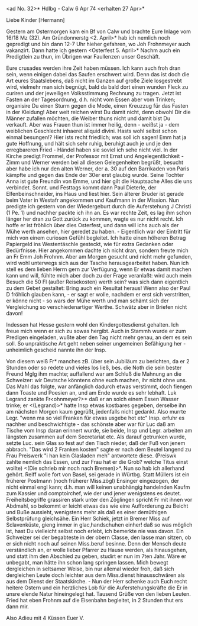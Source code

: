 <ad No. 32>* Hdlbg - Calw 6 Apr 74
 <erhalten 27 Apr>*

Liebe Kinder [Hermann]

Gestern am Ostermorgen kam ein Bf von Calw und brachte Eure Inlage vom 16/18 Mz (32). Am Gründonnerstg <2. April>* hab ich nemlich noch gepredigt und bin dann 12-7 Uhr hieher gefahren, wo Joh Frohnmeyer auch vakanzirt. Dann hatte ich gestern <Osterfest 5. April>* Nachm auch ein Predigtlein zu thun, im Übrigen war Faullenzen unser Geschäft.

Eure crusades werden ihre Zeit haben müssen. Ich kann auch froh dran sein, wenn einigen dabei das Saufen erschwert wird. Denn das ist doch die Art eures Staatslebens, daß nicht im Ganzen auf große Ziele losgestrebt wird, vielmehr man sich begnügt, bald da bald dort einen wunden Fleck zu curiren und der jeweiligen Volksstimmung Rechnung zu tragen. Jetzt ist Fasten an der Tagesordnung, d.h. nicht vom Essen aber vom Trinken; organisire Du einen Sturm gegen die Mode, einen Kreuzzug für das Fasten in der Kleidung! Aber weit reichen wirst Du damit nicht, denn obwohl Dir die Männer zufallen möchten, die Weiber thuns nicht und damit bist Du verkauft. Aber was Frauen thun ist immer heilig, denn - weißst ja - dem weiblichen Geschlecht inhaeret aliquid divini. Hasts wohl selbst schon einmal besungen!? 
Hier ists recht friedlich; was soll ich sagen! Emm hat ja gute Hoffnung, und hält sich sehr ruhig, beruhigt auch je und je den erregbareren Fried - Händel haben sie soviel ich sehe nicht viel. In der Kirche predigt Frommel, der Professor mit Ernst und Angelegentlichkeit - Zimm und Werner werden bei all diesen Gelegenheiten begrüßt, besucht aber habe ich nur den alten Werner, der a. 30 auf den Barrikaden von Paris kämpfte und gegen das Ende der 30er erst glaubig wurde. Seine Tochter Anna ist gute Freundin von Emme, und hier gilt die Hauptsache Alles die uns verbindet. Sonnt. und Festtags kommt dann Paul Dieterle, der Elfenbeinschneider, ins Haus und liest hier. Sein älterer Bruder ist gerade beim Vater in Westafr angekommen und Kaufmann in der Mission. Nun predigte ich gestern von der Wiedergeburt durch die Auferstehung J Christi (1 Pe. 1) und nachher packte ich ihn an. Es war rechte Zeit, es lag ihm schon länger her dran zu Gott zurück zu kommen, wagte es nur nicht recht. Ich hoffe er ist fröhlich über dies Osterfest, und dann will ichs auch als der Mühe werth ansehen, hier geredet zu haben. - Eigentlich war der Eintritt für mich von einem curiosen Gefühl begleitet. Ich hatte einen höheren Betrag Papiergeld ins Westentäschle gesteckt, wie für extra Gedanken oder Bedürfnisse. Hier angekommen dachte ich nicht dran, sondern freute mich an Fr Emm Joh Frohnm. Aber am Morgen gesucht und nicht mehr gefunden, wird wohl unterwegs sich aus der Tasche herausgearbeitet haben. Nun ich stell es dem lieben Herrn gern zur Verfügung, wenn Er etwas damit machen kann und will, fühlte mich aber doch zu der Frage veranlaßt: wird auch mein Besuch die 50 Fl (außer Reisekosten) werth sein? was sich dann eigentlich zu dem Gebet gestaltet: Bring auch ein Resultat heraus! Wenn also der Paul D fröhlich glauben kann, - er sagt er wolle, nachdem er erst sich verstritten, er könne nicht - so wars der Mühe werth und man schämt sich der Vergleichung so verschiedenartiger Werthe. Schwätz aber in Briefen nicht davon!

Indessen hat Hesse gestern wohl den Kindergottesdienst gehalten. Ich freue mich wenn er sich zu sowas hergibt. Auch in Stammh wurde er zum Predigen eingeladen, wußte aber den Tag nicht mehr genau, an dem es sein soll. So unpraktische Art geht neben seiner ungemeinen Befähigung her - unheimlich gescheid nannte ihn der Insp.

Von diesem weiß Fr<ohnmeyer>* manches zB. über sein Jubiläum zu berichten, da er 2 Stunden oder so redete und vieles los ließ, bes. die Noth die sein bester Freund Mglg ihm machte; auffallend war am Schluß die Mahnung an die Schweizer: wir Deutsche könntens ohne euch machen, ihr nicht ohne uns. Das Mahl das folgte, war anfänglich dadurch etwas verstimmt, doch fiengen dann Toaste und Poesien an, und am Ende wurde es sehr lebhaft. Luk Legrand zankte Fr<ohnmeyer?>* daß er an solch einem Essen Wasser trinke; er <(Legrand)>* hatte Insp etwas kostbares gegeben, derselbe ihn am nächsten Morgen kaum gegrüßt, jedenfalls nicht gedankt. Also murrte Legr. "wenn ma so viel Franken für etwas usgebe hot etc" Insp. erfuhr es nachher und beschwichtigte - das schönste aber war für Luc daß am Tische vom Insp daran erinnert wurde, sie beide, Insp und Legr. arbeiten am längsten zusammen auf dem Secretariat etc. Als darauf getrunken wurde, setzte Luc. sein Glas so fest auf den Tisch nieder, daß der Fuß von jenem abbrach. "Das wird 2 Franken kosten" sagte er nach dem Beutel langend zu Frau Preiswerk "i han kein Glasladen meh" antwortete diese. (Preiswk zahlte nemlich das Essen, und zur Frau hat er die Grob? welche Titus einst wollte) <(Die schrieb mir noch nach Bremen)>*. Nun so hab ich allerhand gehört. Reiff wolle fort von Basel, sei gerade in Würtbg. Statt Müllers ist ein früherer Postmann (noch früherer Miss.zögl) Ensinger eingezogen, der nicht einmal engl kann; d.h. man will keinen unabhängig handelnden Kaufm zum Kassier und comptoirchef, wie der und jener wenigstens es deutet. Freiheitsbegriffe grassiren stark unter den Zöglingen spricht Fr mit ihnen vor Abdmahl, so bekommt er leicht etwas das wie eine Aufforderung zu Beicht und Buße aussieht, wenigstens mehr als daß es einer demüthigen Selbstprüfung gleichsähe. Ein Herr Schiek, jetzt in Bremer Miss auf Sclavenküste, gieng immer in glac‚handschuhen einher! daß so was möglich ist, hast Du vielleicht selbst noch erlebt, ich bemerkte nie was davon. Ein Schweizer sei der begabteste in der obern Classe, den lasse man sitzen, ob er sich nicht noch auf seinen Miss.beruf besinne. Denn der Mensch deute verständlich an, er wolle lieber Pfarrer zu Hause werden, als hinausgehen, und statt ihm den Abschied zu geben, studirt er nun im 7ten Jahr. Wäre er unbegabt, man hätte ihn schon lang springen lassen. Mich bewegt dergleichen in seltsamer Weise, bin nur allemal wieder froh, daß sich dergleichen Leute doch leichter aus dem Miss.dienst hinausschwären als aus dem Dienst der Staatskirche. - Nun der Herr schenke auch Euch recht heitere Ostern und ein herzliches Lob für die Auferstehungskräfte die Er in unsre elende Natur hineingelegt hat. Tausend Grüße von den lieben Leuten. Fried hat eben Frohnm auf die Eisenbahn begleitet, in 2 Stunden thut ers dann mir.

Also Adieu mit 4 Küssen
 Euer V.
